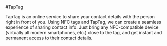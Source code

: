 #TapTag

TapTag is an online service to share your contact details with the person right in front of you. Using NFC tags and TapTag, 
we can create a seamless experience of sharing contact info.
Just bring any NFC-compatible device (virtually all modern smartphones, etc.) close to the tag, 
and get instant and permanent access to their contact details.

